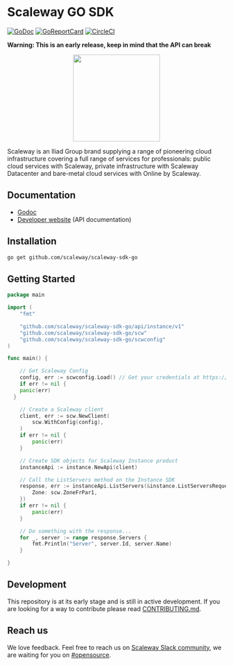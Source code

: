 # Scaleway GO SDK

[![GoDoc](https://godoc.org/github.com/scaleway/scaleway-sdk-go?status.svg)](https://godoc.org/github.com/scaleway/scaleway-sdk-go)
[![GoReportCard](https://goreportcard.com/badge/scaleway/scaleway-sdk-go)](https://goreportcard.com/report/github.com/scaleway/scaleway-sdk-go)
[![CircleCI](https://circleci.com/gh/scaleway/scaleway-sdk-go.svg?style=svg)](https://circleci.com/gh/scaleway/scaleway-sdk-go)

**Warning: This is an early release, keep in mind that the API can break**

<p align="center">
  <img height="200" src="docs/static_files/scaleway-logo.png">
</p>

Scaleway is an Iliad Group brand supplying a range of pioneering cloud infrastructure covering a full range of services for professionals: public cloud services with Scaleway, private infrastructure with Scaleway Datacenter and bare-metal cloud services with Online by Scaleway.


## Documentation

- [Godoc](https://godoc.org/github.com/scaleway/scaleway-sdk-go)
- [Developer website](https://developers.scaleway.com) (API documentation)

## Installation
    
```bash
go get github.com/scaleway/scaleway-sdk-go
```

## Getting Started

```go
package main

import (
	"fmt"

	"github.com/scaleway/scaleway-sdk-go/api/instance/v1"
	"github.com/scaleway/scaleway-sdk-go/scw"
	"github.com/scaleway/scaleway-sdk-go/scwconfig"
)

func main() {

	// Get Scaleway Config
	config, err := scwconfig.Load() // Get your credentials at https://console.scaleway.com/account/credentials
	if err != nil {
    panic(err)
  }

	// Create a Scaleway client
	client, err := scw.NewClient(
		scw.WithConfig(config),
	)
	if err != nil {
		panic(err)
	}

	// Create SDK objects for Scaleway Instance product
	instanceApi := instance.NewApi(client)

	// Call the ListServers method on the Instance SDK
	response, err := instanceApi.ListServers(&instance.ListServersRequest{
		Zone: scw.ZoneFrPar1,
	})
	if err != nil {
		panic(err)
	}

	// Do something with the response...
	for _, server := range response.Servers {
		fmt.Println("Server", server.Id, server.Name)
	}

}

```

## Development

This repository is at its early stage and is still in active development.
If you are looking for a way to contribute please read [CONTRIBUTING.md](CONTRIBUTING.md).

## Reach us

We love feedback.
Feel free to reach us on [Scaleway Slack community](https://slack.scaleway.com/), we are waiting for you on [#opensource](https://scaleway-community.slack.com/app_redirect?channel=opensource).

